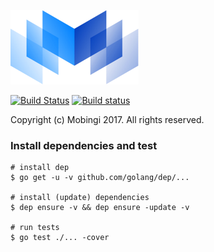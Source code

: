 [![logo](./logos/mobingi-205x119.png)](https://mobingi.co.jp/)

[![Build Status](https://travis-ci.org/mobingilabs/mobingi-sdk-go.svg?branch=master)](https://travis-ci.org/mobingilabs/mobingi-sdk-go)
[![Build status](https://ci.appveyor.com/api/projects/status/7085b5hnw6ehbdh9/branch/master?svg=true)](https://ci.appveyor.com/project/flowerinthenight/mobingi-sdk-go/branch/master)

Copyright (c) Mobingi 2017. All rights reserved.

### Install dependencies and test

```
# install dep
$ go get -u -v github.com/golang/dep/...

# install (update) dependencies
$ dep ensure -v && dep ensure -update -v

# run tests
$ go test ./... -cover
```
